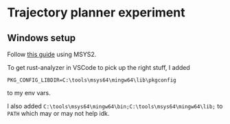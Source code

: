 # Trajectory planner experiment

## Windows setup

Follow [this guide](https://www.gtk.org/docs/installations/windows/) using MSYS2.

To get rust-analyzer in VSCode to pick up the right stuff, I added

```
PKG_CONFIG_LIBDIR=C:\tools\msys64\mingw64\lib\pkgconfig
```

to my env vars.

I also added `C:\tools\msys64\mingw64\bin;C:\tools\msys64\mingw64\lib;` to `PATH` which may or may
not help idk.

